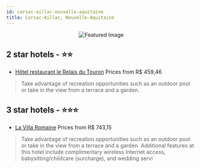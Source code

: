 ```yaml
---
id: carsac-aillac-nouvelle-aquitaine
title: Carsac-Aillac, Nouvelle-Aquitaine
---
```


<center><img src="https://i.travelapi.com/hotels/19000000/18530000/18522100/18522030/bea5eb28_z.jpg" alt="Featured Image" /></center>


##  2 star hotels - ⭐️⭐️

-    [Hôtel restaurant le Relais du Touron](https://us.hurb.com/hotels/carsac-aillac/hotel-restaurant-le-relais-du-touron-JNP-JP631622?cmp=18055) Prices from R$ 459,46
   > Take advantage of recreation opportunities such as an outdoor pool or take in the view from a terrace and a garden.

##  3 star hotels - ⭐️⭐️⭐️

-    [La Villa Romaine](https://us.hurb.com/hotels/carsac-aillac/la-villa-romaine-JNP-JP843142?cmp=18055) Prices from R$ 743,15
   > Take advantage of recreation opportunities such as an outdoor pool or take in the view from a terrace and a garden. Additional features at this hotel include complimentary wireless Internet access, babysitting/childcare (surcharge), and wedding servi
